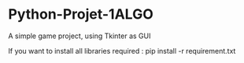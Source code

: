 # Python-Projet-1ALGO
A simple game project, using Tkinter as GUI

If you want to install all libraries required : pip install -r requirement.txt